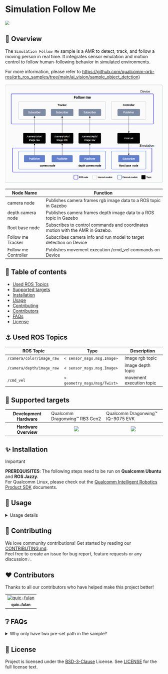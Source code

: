 # Simulation Follow Me

<img src="./resource/simulation-followme.gif" style="zoom:80%;" />

## 👋 Overview

The `Simulation Follow Me` sample is a AMR to detect, track, and follow a moving person in real time. It integrates sensor emulation and motion control to  follow human-following behavior in simulated environments.

For more information, please refer to  https://github.com/qualcomm-qrb-ros/qrb_ros_samples/tree/main/ai_vision/sample_object_detction)

![](./resource/pipeline.png)

| Node Name            | Function                                                     |
| -------------------- | ------------------------------------------------------------ |
| camera node          | Publishes camera frames rgb image data to a ROS topic in Gazebo |
| depth camera node    | Publishes camera frames depth image data to a ROS topic in Gazebo |
| Root base node       | Subscribes to control commands and coordinates motion with the AMR in Gazebo. |
| Follow me Tracker    | Subscribes camera info and run model to target detection on Device |
| Follow me Controller | Publishes movement execution /cmd_vel commands on Device     |

## 🔎 Table of contents

  * [Used ROS Topics](#-apis)
  * [Supported targets](#-supported-targets)
  * [Installation](#-installation)
  * [Usage](#-usage)
  * [Contributing](#-contributing)
  * [Contributors](#%EF%B8%8F-contributors)
  * [FAQs](#-faqs)
  * [License](#-license)

## ⚓ Used ROS Topics 

| ROS Topic                  | Type                          | Description              |
| -------------------------- | ----------------------------- | ------------------------ |
| `/camera/color/image_raw ` | `< sensor_msgs.msg.Image> `   | image rgb topic          |
| `/camera/depth/image_raw ` | `< sensor_msgs.msg.Image> `   | image depth topic        |
| `/cmd_vel `                | `< geometry_msgs/msg/Twist> ` | movement execution topic |

## 🎯 Supported targets

<table >
  <tr>
    <th>Development Hardware</th>
    <td>Qualcomm Dragonwing™ RB3 Gen2</td>
    <td>Qualcomm Dragonwing™ IQ-9075 EVK</td>
  </tr>
  <tr>
    <th>Hardware Overview</th>
    <th><a href="https://www.qualcomm.com/developer/hardware/rb3-gen-2-development-kit"><img src="https://s7d1.scene7.com/is/image/dmqualcommprod/rb3-gen2-carousel?fmt=webp-alpha&qlt=85" width="180"/></a></th>
    <th><a href="https://www.qualcomm.com/products/internet-of-things/industrial-processors/iq9-series/iq-9075"><img src="https://s7d1.scene7.com/is/image/dmqualcommprod/dragonwing-IQ-9075-EVK?$QC_Responsive$&fmt=png-alpha" width="160"></a></th>
  </tr>
</table>

## ✨ Installation

> [!IMPORTANT]
> **PREREQUISITES**: The following steps need to be run on **Qualcomm Ubuntu** and **ROS Jazzy**.<br>
> For Qualcomm Linux, please check out the [Qualcomm Intelligent Robotics Product SDK](https://docs.qualcomm.com/bundle/publicresource/topics/80-70018-265/introduction_1.html?vproduct=1601111740013072&version=1.4&facet=Qualcomm%20Intelligent%20Robotics%20Product%20(QIRP)%20SDK) documents.

## 🚀 Usage

<details>
  <summary>Usage details</summary>

### Prerequisites

- Please refer to [Settings](https://docs.qualcomm.com/bundle/publicresource/topics/80-70018-265/download-the-prebuilt-robotics-image_3_1.html?vproduct=1601111740013072&version=1.4&facet=Qualcomm Intelligent Robotics Product (QIRP) SDK) to complete the device and host setup.

### Simulation Env Setup

- Please refer to the `Quick Start` of [QRB ROS Simulation](https://github.com/qualcomm-qrb-ros/qrb_ros_simulation) to launch `QRB Robot Base AMR` on host. Ensure that the device and the host are on the same local network and can communicate with each other via ROS communication.

### on device

To Login to the device, please use the command `ssh root@[ip-addr]`

Prepare Device environment refer to [Qualcomm Intelligent Robotics (QIR) SDK User Guide](https://docs.qualcomm.com/bundle/publicresource/topics/80-70020-265/followme.html?state=releasecandidate)

```
# run follow me on device.
source /usr/share/qirp-setup.sh
follow_me
```

### On Host

Sync and run sample project in Gazebo

```
#run samples in Gazebo
git clone https://github.com/qualcomm-qrb-ros/qrb_ros_samples.git

cd robotics/simulation_follow_me

ros2 launch qrb_ros_sim_gazebo gazebo_robot_base_mini.launch.py world_model:=warehouse_followme_path2  rgb_camera_config_file:=$(pwd)/followme_rgb_camera_params.yaml enable_laser:=false enable_imu:=false
```

</details>

## 🤝 Contributing

We love community contributions! Get started by reading our [CONTRIBUTING.md](CONTRIBUTING.md).<br>
Feel free to create an issue for bug report, feature requests or any discussion💡.

## ❤️ Contributors

Thanks to all our contributors who have helped make this project better!

<table>
  <tr>
    <td align="center"><a href="https://github.com/quic-fulan"><img src="https://avatars.githubusercontent.com/u/129727781?v=4" width="100" height="100" alt="quic-fulan"/><br /><sub><b>quic-fulan</b></sub></a></td>
  </tr>
</table>

## ❔ FAQs

<details>
<summary>Why only have two pre-set path in the sample?</summary><br>
This sample is intended to demonstrate our existing "follow-me" functionality and the simulation environment. Therefore, additional scenes are not configured. If needed, you can modify the world model file (for example: warehouse_followme_path2 in qrb ros simulation project) to change the character’s movement trajectory.
</details>

## 📜 License

Project is licensed under the [BSD-3-Clause](https://spdx.org/licenses/BSD-3-Clause.html) License. See [LICENSE](./LICENSE) for the full license text.



